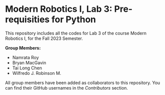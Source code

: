 # Modern Robotics I, Lab 3: Pre-requisities for Python
This repository includes all the codes for Lab 3 of the course Modern Robotics I, for the Fall 2023 Semester. 

**Group Members:**
- Namrata Roy
- Bryan MacGavin
- Tai Long Chen
- Wilfredo J. Robinson M. 

All group members have been added as collaborators to this repository. You can find their GitHub usernames in the *Contributors* section.